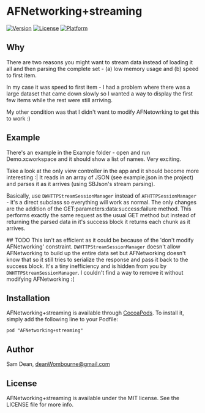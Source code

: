 # AFNetworking+streaming
[![Version](https://img.shields.io/cocoapods/v/AFNetworking+streaming.svg?style=flat)](http://cocoadocs.org/docsets/AFNetworking+streaming)
[![License](https://img.shields.io/cocoapods/l/AFNetworking+streaming.svg?style=flat)](http://cocoadocs.org/docsets/AFNetworking+streaming)
[![Platform](https://img.shields.io/cocoapods/p/AFNetworking+streaming.svg?style=flat)](http://cocoadocs.org/docsets/AFNetworking+streaming)

## Why
There are two reasons you might want to stream data instead of loading it all and then parsing the complete set - (a) low memory usage and (b) speed to first item.

In my case it was speed to first item - I had a problem where there was a large dataset that came down slowly so I wanted a way to display the first few items while the rest were still arriving.

My other condition was that I didn't want to modify AFNetowrking to get this to work :) 

## Example
There's an example in the Example folder - open and run Demo.xcworkspace and it should show a list of names. Very exciting.

Take a look at the only view controller in the app and it should become more interesting :| It reads in an array of JSON (see example.json in the project) and parses it as it arrives (using SBJson's stream parsing).

Basically, use `DWHTTPStreamSessionManager` instead of `AFHTTPSessionManager` - it's a direct subclass so everything will work as normal. The only changes are the addition of the GET:parameters:data:success:failure method. This performs exactly the same request as the usual GET method but instead of returning the parsed data   in it's success block it returns each chunk as it arrives.

## TODO
This isn't as efficient as it could be because of the 'don't modify AFNetworking' constraint. `DWHTTPStreamSessionManager` doesn't allow AFNetworking to build up the entire data set but AFNetworking doesn't know that so it still tries to serialize the response and pass it back to the success block. It's a tiny inefficiency and is hidden from you by `DWHTTPStreamSessionManager`. I couldn't find a way to remove it without modifying AFNetworking :(

## Installation
AFNetworking+streaming is available through [CocoaPods](http://cocoapods.org). To install
it, simply add the following line to your Podfile:

    pod "AFNetworking+streaming"

## Author
Sam Dean, deanWombourne@gmail.com

## License
AFNetworking+streaming is available under the MIT license. See the LICENSE file for more info.
